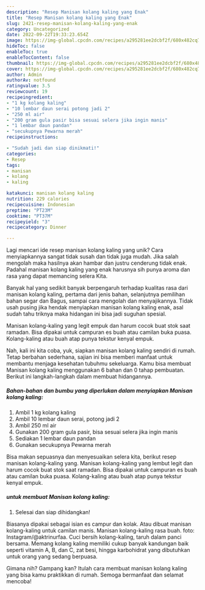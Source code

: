 ```yaml
---
description: "Resep Manisan kolang kaling yang Enak"
title: "Resep Manisan kolang kaling yang Enak"
slug: 2421-resep-manisan-kolang-kaling-yang-enak
category: Uncategorized
date: 2022-09-22T19:33:23.654Z
image: https://img-global.cpcdn.com/recipes/a295281ee2dcbf2f/680x482cq70/manisan-kolang-kaling-foto-resep-utama.jpg
hideToc: false
enableToc: true
enableTocContent: false
thumbnail: https://img-global.cpcdn.com/recipes/a295281ee2dcbf2f/680x482cq70/manisan-kolang-kaling-foto-resep-utama.jpg
cover: https://img-global.cpcdn.com/recipes/a295281ee2dcbf2f/680x482cq70/manisan-kolang-kaling-foto-resep-utama.jpg
author: Admin
authorAv: notfound
ratingvalue: 3.5
reviewcount: 19
recipeingredient:
- "1 kg kolang kaling"
- "10 lembar daun serai potong jadi 2"
- "250 ml air"
- "200 gram gula pasir bisa sesuai selera jika ingin manis"
- "1 lembar daun pandan"
- "secukupnya Pewarna merah"
recipeinstructions:

- "Sudah jadi dan siap dinikmati!"
categories:
- Resep
tags:
- manisan
- kolang
- kaling

katakunci: manisan kolang kaling 
nutrition: 229 calories
recipecuisine: Indonesian
preptime: "PT23M"
cooktime: "PT37M"
recipeyield: "3"
recipecategory: Dinner

---
```





Lagi mencari ide resep manisan kolang kaling yang unik? Cara menyiapkannya sangat tidak susah dan tidak juga mudah. Jika salah mengolah maka hasilnya akan hambar dan justru cenderung tidak enak. Padahal manisan kolang kaling yang enak harusnya sih punya aroma dan rasa yang dapat memancing selera Kita.





Banyak hal yang sedikit banyak berpengaruh terhadap kualitas rasa dari manisan kolang kaling, pertama dari jenis bahan, selanjutnya pemilihan bahan segar dan Bagus, sampai cara mengolah dan menyajikannya. Tidak usah pusing jika hendak menyiapkan manisan kolang kaling enak,      asal sudah tahu triknya maka hidangan ini bisa jadi suguhan spesial.














Manisan kolang-kaling yang legit empuk dan harum cocok buat stok saat ramadan. Bisa dipakai untuk campuran es buah atau camilan buka puasa. Kolang-kaling atau buah atap punya tekstur kenyal empuk.






Nah, kali ini kita coba, yuk, siapkan manisan kolang kaling sendiri di rumah. Tetap berbahan sederhana, sajian ini bisa memberi manfaat untuk membantu menjaga kesehatan tubuhmu sekeluarga. Kamu bisa membuat Manisan kolang kaling menggunakan 6 bahan dan 0 tahap pembuatan. Berikut ini langkah-langkah dalam membuat hidangannya.

<!--inarticleads1-->

##### Bahan-bahan dan bumbu yang diperlukan dalam menyiapkan Manisan kolang kaling:

1. Ambil 1 kg kolang kaling
1. Ambil 10 lembar daun serai, potong jadi 2
1. Ambil 250 ml air
1. Gunakan 200 gram gula pasir, bisa sesuai selera jika ingin manis
1. Sediakan 1 lembar daun pandan
1. Gunakan secukupnya Pewarna merah


Bisa makan sepuasnya dan menyesuaikan selera kita, berikut resep manisan kolang-kaling yang. Manisan kolang-kaling yang lembut legit dan harum cocok buat stok saat ramadan. Bisa dipakai untuk campuran es buah atau camilan buka puasa. Kolang-kaling atau buah atap punya tekstur kenyal empuk. 

<!--inarticleads2-->

#####  untuk membuat Manisan kolang kaling:


1. Selesai dan siap dihidangkan!

Biasanya dipakai sebagai isian es campur dan kolak. Atau dibuat manisan kolang-kaling untuk camilan manis. Manisan kolang-kaling rasa buah. foto: Instagram/@aktrinurfaa. Cuci bersih kolang-kaling, taruh dalam panci bersama. Memang kolang kaling memiliki cukup banyak kandungan baik seperti vitamin A, B, dan C, zat besi, hingga karbohidrat yang dibutuhkan untuk orang yang sedang berpuasa. 

Gimana nih? Gampang kan? Itulah cara membuat manisan kolang kaling yang bisa kamu praktikkan di rumah. Semoga bermanfaat dan selamat mencoba!
